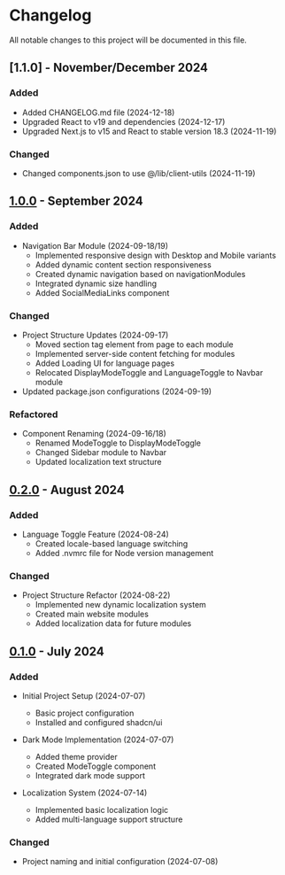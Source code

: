 # Changelog

All notable changes to this project will be documented in this file.

## [1.1.0] - November/December 2024

### Added
- Added CHANGELOG.md file (2024-12-18)
- Upgraded React to v19 and dependencies (2024-12-17)
- Upgraded Next.js to v15 and React to stable version 18.3 (2024-11-19)

### Changed
- Changed components.json to use @/lib/client-utils (2024-11-19)

## [1.0.0] - September 2024

### Added
- Navigation Bar Module (2024-09-18/19)
  - Implemented responsive design with Desktop and Mobile variants
  - Added dynamic content section responsiveness
  - Created dynamic navigation based on navigationModules
  - Integrated dynamic size handling
  - Added SocialMediaLinks component

### Changed
- Project Structure Updates (2024-09-17)
  - Moved section tag element from page to each module
  - Implemented server-side content fetching for modules
  - Added Loading UI for language pages
  - Relocated DisplayModeToggle and LanguageToggle to Navbar module
- Updated package.json configurations (2024-09-19)

### Refactored
- Component Renaming (2024-09-16/18)
  - Renamed ModeToggle to DisplayModeToggle
  - Changed Sidebar module to Navbar
  - Updated localization text structure

## [0.2.0] - August 2024

### Added
- Language Toggle Feature (2024-08-24)
  - Created locale-based language switching
  - Added .nvmrc file for Node version management

### Changed
- Project Structure Refactor (2024-08-22)
  - Implemented new dynamic localization system
  - Created main website modules
  - Added localization data for future modules

## [0.1.0] - July 2024

### Added
- Initial Project Setup (2024-07-07)
  - Basic project configuration
  - Installed and configured shadcn/ui

- Dark Mode Implementation (2024-07-07)
  - Added theme provider
  - Created ModeToggle component
  - Integrated dark mode support

- Localization System (2024-07-14)
  - Implemented basic localization logic
  - Added multi-language support structure

### Changed
- Project naming and initial configuration (2024-07-08)

[Unreleased]: https://github.com/username/repository/compare/v1.0.0...HEAD
[1.0.0]: https://github.com/username/repository/releases/tag/v1.0.0
[0.2.0]: https://github.com/username/repository/releases/tag/v0.2.0
[0.1.0]: https://github.com/username/repository/releases/tag/v0.1.0
